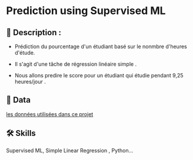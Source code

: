 
# Prediction using Supervised ML





## 🚀 Description :

  


- Prédiction du pourcentage d'un étudiant basé sur le nonmbre d'heures d'étude.

- Il s'agit d'une tâche de régression linéaire simple .

- Nous allons predire le score pour un  étudiant qui étudie pendant 9,25 heures/jour .

  
## 🔗 Data
[les données utilisées dans ce projet](http://bit.ly/w-data)


  
## 🛠 Skills
Supervised ML, Simple Linear Regression , Python...

  
